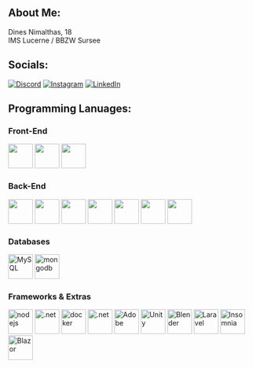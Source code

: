 ## About Me:
Dines Nimalthas, 18<br>IMS Lucerne / BBZW Sursee<br>

## Socials:
[![Discord](https://img.shields.io/badge/Discord-%237289DA.svg?logo=discord&logoColor=white)](https://discordapp.com/users/425393408379584524) [![Instagram](https://img.shields.io/badge/Instagram-%23E4405F.svg?logo=Instagram&logoColor=white)](https://www.instagram.com/dines.luu/) [![LinkedIn](https://img.shields.io/badge/LinkedIn-%230077B5.svg?logo=linkedin&logoColor=white)](https://www.linkedin.com/in/dines-nimalthas-b06981230/) 
## Programming Lanuages:

### Front-End
<p align='left'>
<img src="https://cdn.jsdelivr.net/npm/programming-languages-logos/src/javascript/javascript.png" height="50">
<img src="https://cdn.jsdelivr.net/npm/programming-languages-logos/src/html/html.png" height="50"> 
<img src="https://cdn.jsdelivr.net/npm/programming-languages-logos/src/css/css.png" height="50"> 
</p>

### Back-End
<p align='left'>  
<img src="https://cdn.jsdelivr.net/npm/programming-languages-logos/src/csharp/csharp.png" height="50">
<img src="https://cdn.jsdelivr.net/npm/programming-languages-logos/src/python/python.png" height="50">
<img src="https://cdn.jsdelivr.net/npm/programming-languages-logos/src/go/go.png" height="50"> 
<img src="https://cdn.jsdelivr.net/npm/programming-languages-logos/src/php/php.png" height="50"> 
<img src="https://cdn.jsdelivr.net/npm/programming-languages-logos/src/lua/lua.png" height="50">
<img src="https://upload.wikimedia.org/wikipedia/commons/2/2f/PowerShell_5.0_icon.png" height="50">
<img src="https://upload.wikimedia.org/wikipedia/commons/thumb/c/c1/Racket-logo.svg/768px-Racket-logo.svg.png?20181221151359" height="50">
</p>

### Databases
<p align='left'>
<img src="https://cdn.jsdelivr.net/gh/devicons/devicon/icons/mysql/mysql-original-wordmark.svg" height="50" alt="MySQL">  
<img src="https://www.vectorlogo.zone/logos/mongodb/mongodb-icon.svg" height="50" alt="mongodb">  
</p>

### Frameworks & Extras
<p align='left'>
<img src="https://upload.wikimedia.org/wikipedia/commons/thumb/d/d9/Node.js_logo.svg/2560px-Node.js_logo.svg.png" height="50" alt="nodejs">  
<img src="https://upload.wikimedia.org/wikipedia/commons/7/7d/Microsoft_.NET_logo.svg" height="50" alt=".net">
<img src="https://images.crunchbase.com/image/upload/c_lpad,f_auto,q_auto:eco,dpr_1/ywjqppks5ffcnbfjuttq" height="50" alt="docker">
<img src="https://upload.wikimedia.org/wikipedia/commons/thumb/2/22/Pandas_mark.svg/274px-Pandas_mark.svg.png" height="50" alt=".net">
<img src="https://upload.wikimedia.org/wikipedia/commons/a/ac/Creative_Cloud.svg" height="50" alt="Adobe">
<img src="https://cdn4.iconfinder.com/data/icons/various-icons-2/476/Unity.png" height="50" alt="Unity">
<img src="https://upload.wikimedia.org/wikipedia/commons/thumb/0/0c/Blender_logo_no_text.svg/2503px-Blender_logo_no_text.svg.png" height="50" alt="Blender">
<img src="https://assets.bigcartel.com/account_images/3152111/laravel-logo.png?auto=format&fit=max&h=1200&w=1200" height="50" alt="Laravel">
<img src="https://seeklogo.com/images/I/insomnia-logo-A35E09EB19-seeklogo.com.png" height="50" alt="Insomnia">
<img src="https://devblogs.microsoft.com/aspnet/wp-content/uploads/sites/16/2019/04/BrandBlazor_nohalo_1000x.png" height="50" alt="Blazor">
</p>

